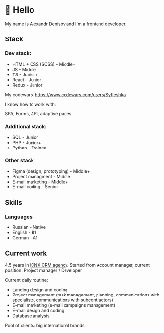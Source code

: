 # 👋 Hello

My name is Alexandr Denisov and I'm a frontend developer.

## Stack

### Dev stack:

* HTML + CSS (SCSS) - Middle+
* JS - Middle
* TS - Junior+
* React - Junior
* Redux - Junior

My codewars: https://www.codewars.com/users/Syfleshka

I know how to work with:

SPA, Forms, API, adaptive pages

### Additional stack:

* SQL - Junior
* PHP - Junior+
* Python - Trainee

### Other stack

* Figma (design, prototyping) - Middle+
* Project managment - Middle
* E-mail marketing - Middle+
* E-mail coding - Senior

## Skills

### Languages

* Russian - Native
* English - B1
* German - A1

## Current work

4.5 years in [ICNX CRM agency](https://icnx.ru/). Started from Account manager, current position: Project manager / Developer

Current daily routine:

* Landing design and coding
* Project management (task management, planning, communications with specialists, communications with subcontractors)
* E-mail marketing (e-mail campaigns management)
* E-mail design and coding
* Database analysis

Pool of clients: big international brands






<!--
**Syfleshka/Syfleshka** is a ✨ _special_ ✨ repository because its `README.md` (this file) appears on your GitHub profile.

Here are some ideas to get you started:

- 🔭 I’m currently working on ...
- 🌱 I’m currently learning ...
- 👯 I’m looking to collaborate on ...
- 🤔 I’m looking for help with ...
- 💬 Ask me about ...
- 📫 How to reach me: ...
- 😄 Pronouns: ...
- ⚡ Fun fact: ...
-->
